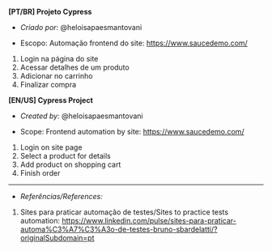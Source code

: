 **[PT/BR] Projeto Cypress**
* *Criado por:* @heloisapaesmantovani

* Escopo: Automação frontend do site: https://www.saucedemo.com/
1. Login na página do site
2. Acessar detalhes de um produto
3. Adicionar no carrinho
4. Finalizar compra

**[EN/US] Cypress Project**
* *Created by:* @heloisapaesmantovani

* Scope: Frontend automation by site: https://www.saucedemo.com/
1. Login on site page
2. Select a product for details
3. Add product on shopping cart
4. Finish order
___________________________
* *Referências/References:*
1. Sites para praticar automação de testes/Sites to practice tests automation:
https://www.linkedin.com/pulse/sites-para-praticar-automa%C3%A7%C3%A3o-de-testes-bruno-sbardelatti/?originalSubdomain=pt
